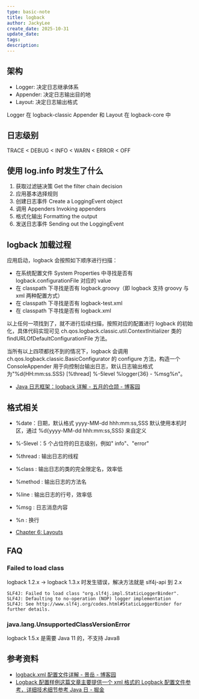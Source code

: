 ```yaml
---
type: basic-note
title: logback
author: JackyLee
create_date: 2025-10-31
update_date:
tags:
description:
---
```


## 架构

- Logger: 决定日志继承体系
- Appender: 决定日志输出目的地
- Layout: 决定日志输出格式

Logger 在 logback-classic
Appender 和 Layout 在 logback-core 中

## 日志级别

TRACE < DEBUG < INFO < WARN < ERROR < OFF

## 使用 log.info 时发生了什么

1. 获取过滤链决策 Get the filter chain decision
2. 应用基本选择规则
3. 创建日志事件 Create a LoggingEvent object
4. 调用 Appenders Invoking appenders
5. 格式化输出 Formatting the output
6. 发送日志事件 Sending out the LoggingEvent

## logback 加载过程

应用启动，logback 会按照如下顺序进行扫描：

- 在系统配置文件 System Properties 中寻找是否有 logback.configurationFile 对应的 value
- 在 classpath 下寻找是否有 logback.groovy（即 logback 支持 groovy 与 xml 两种配置方式）
- 在 classpath 下寻找是否有 logback-test.xml
- 在 classpath 下寻找是否有 logback.xml

以上任何一项找到了，就不进行后续扫描，按照对应的配置进行 logback 的初始化，具体代码实现可见 ch.qos.logback.classic.util.ContextInitializer 类的 findURLOfDefaultConfigurationFile 方法。

当所有以上四项都找不到的情况下，logback 会调用 ch.qos.logback.classic.BasicConfigurator 的 configure 方法，构造一个 ConsoleAppender 用于向控制台输出日志，默认日志输出格式为"%d{HH:mm:ss.SSS} [%thread] %-5level %logger{36} - %msg%n"。

- [Java 日志框架：logback 详解 - 五月的仓颉 - 博客园](https://www.cnblogs.com/xrq730/p/8628945.html)

## 格式相关

- %date：日期，默认格式 yyyy-MM-dd hhh:mm:ss,SSS 默认使用本机时区，通过 %d{yyyy-MM-dd hhh:mm:ss,SSS} 来自定义
- %-5level：5 个占位符的日志级别，例如" info"、"error"
- %thread : 输出日志的线程
- %class : 输出日志的类的完全限定名，效率低
- %method : 输出日志的方法名
- %line : 输出日志的行号，效率低
- %msg : 日志消息内容
- %n : 换行

- [Chapter 6: Layouts](https://logback.qos.ch/manual/layouts.html#logger)

## FAQ

### Failed to load class

logback 1.2.x -> logback 1.3.x 时发生错误，解决方法就是 slf4j-api 到 2.x

```log
SLF4J: Failed to load class "org.slf4j.impl.StaticLoggerBinder".
SLF4J: Defaulting to no-operation (NOP) logger implementation
SLF4J: See http://www.slf4j.org/codes.html#StaticLoggerBinder for further details.
```

### java.lang.UnsupportedClassVersionError

logback 1.5.x 是需要 Java 11 的，不支持 Java8

## 参考资料

- [logback.xml 配置文件详解 - 景岳 - 博客园](https://www.cnblogs.com/xxoome/p/8479164.html)
- [Logback 配置样例这篇文章主要提供一个 xml 格式的 Logback 配置文件参考，详细技术细节参考 Java 日 - 掘金](https://juejin.cn/post/6844904036580196359)
